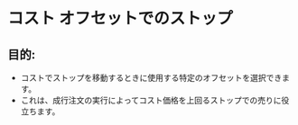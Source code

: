 # コスト オフセットでのストップ

## 目的:

- コストでストップを移動するときに使用する特定のオフセットを選択できます。
- これは、成行注文の実行によってコスト価格を上回るストップでの売りに役立ちます。
